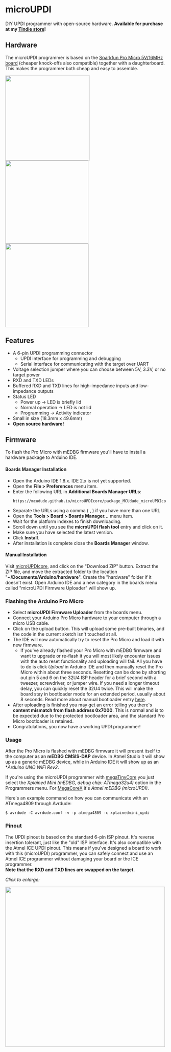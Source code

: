 # microUPDI
DIY UPDI programmer with open-source hardware.
**Available for purchase at my [Tindie store](https://www.tindie.com/products/MCUdude/microupdi-programmer/)!**


## Hardware
The microUPDI programmer is based on the [Sparkfun Pro Micro 5V/16MHz board](https://www.sparkfun.com/products/12640) (cheaper knock-offs also compatible) together with a daughterboard. This makes the programmer both cheap and easy to assemble.

<img src="https://i.imgur.com/Pb6wjoD.png" width="265">  <img src="https://i.imgur.com/Rl2J9at.png" width="260">  <img src="https://i.imgur.com/gsxmxBR.png" width="261">


## Features
* A 6-pin UPDI programming connector
  - UPDI interface for programming and debugging
  - Serial interface for communicating with the target over UART
* Voltage selection jumper where you can choose between 5V, 3.3V, or no target power
* RXD and TXD LEDs
* Buffered RXD and TXD lines for high-impedance inputs and low-impedance outputs
* Status LED
  - Power up -> LED is briefly lid
  - Normal operation -> LED is not lid
  - Programming -> Activity indicator
* Small in size (18.3mm x 49.6mm)
* **Open source hardware!**


## Firmware
To flash the Pro Micro with mEDBG firmware you'll have to install a hardware package to Arduino IDE.

#### Boards Manager Installation
* Open the Arduino IDE 1.8.x. IDE 2.x is not yet supported.
* Open the **File > Preferences** menu item.
* Enter the following URL in **Additional Boards Manager URLs**:
    ```
    https://mcudude.github.io/microUPDIcore/package_MCUdude_microUPDIcore_index.json
    ```
* Separate the URLs using a comma ( **,** ) if you have more than one URL
* Open the **Tools > Board > Boards Manager...** menu item.
* Wait for the platform indexes to finish downloading.
* Scroll down until you see the **microUPDI flash tool** entry and click on it.
* Make sure you have selected the latest version.
* Click **Install**.
* After installation is complete close the **Boards Manager** window.

#### Manual Installation
Visit [microUPDIcore](https://github.com/MCUdude/microUPDIcore), and click on the "Download ZIP" button. Extract the ZIP file, and move the extracted folder to the location "**~/Documents/Arduino/hardware**". Create the "hardware" folder if it doesn't exist.
Open Arduino IDE and a new category in the boards menu called "microUPDI Firmware Uploader" will show up.

### Flashing the Arduino Pro Micro
* Select **microUPDI Firmware Uploader** from the boards menu.
* Connect your Arduino Pro Micro hardware to your computer through a micro USB cable.
* Click on the upload button. This will upload some pre-built binaries, and the code in the current sketch isn't touched at all.
* The IDE will now automatically try to reset the Pro Micro and load it with new firmware.
  - If you've already flashed your Pro Micro with mEDBG firmware and want to upgrade or re-flash it you will most likely encounter issues with the auto reset functionality and uploading will fail. All you have to do is click *Upload* in Arduino IDE and then manually reset the Pro Micro within about three seconds. Resetting can be done by shorting out pin 5 and 6 on the 32U4 ISP header for a brief second with a tweezer, screwdriver, or jumper wire. If you need a longer timeout delay, you can quickly reset the 32U4 twice. This will make the board stay in bootloader mode for an extended period, usually about 8 seconds. Read more about manual bootloader entry [here](https://learn.sparkfun.com/tutorials/pro-micro--fio-v3-hookup-guide/troubleshooting-and-faq#ts-reset).
* After uploading is finished you may get an error telling you there's **content mismatch from flash address 0x7000**. This is normal and is to be expected due to the protected bootloader area, and the standard Pro Micro bootloader is retained.
* Congratulations, you now have a working UPDI programmer!

### Usage
After the Pro Micro is flashed with mEDBG firmware it will present itself to the computer as an **mEDBG CMSIS-DAP** device. In Atmel Studio it will show up as a generic mEDBG device, while in Arduino IDE it will show up as an **Arduino UNO WiFi Rev2*.

If you're using the microUPDI programmer with [megaTinyCore](https://github.com/SpenceKonde/megaTinyCore) you just select the *Xplained Mini (mEDBG, debug chip: ATmega32u4)* option in the Programmers menu. For [MegaCoreX](https://github.com/MCUdude/MegaCoreX) it's *Atmel mEDBG (microUPDI)*.

Here's an example command on how you can communicate with an ATmega4809 through Avrdude:
```
$ avrdude -C avrdude.conf -v -p atmega4809 -c xplainedmini_updi
```

### Pinout
The UPDI pinout is based on the standard 6-pin ISP pinout. It's reverse insertion tolerant, just like the "old" ISP interface. It's also compatible with the Atmel ICE UPDI pinout. This means if you've designed a board to work with this (microUPDI) programmer, you can safely connect and use an Atmel ICE programmer without damaging your board or the ICE programmer.<br/>
**Note that the RXD and TXD lines are swapped on the target.**

*Click to enlarge:*

<img src="https://i.imgur.com/pUzZbEq.png" width="500">
